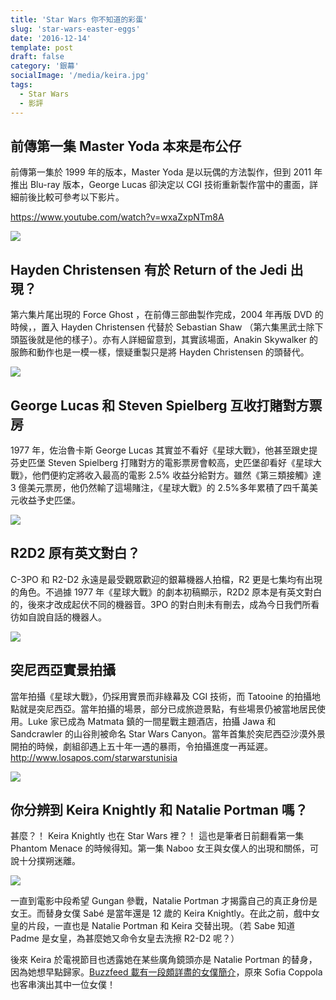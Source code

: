 ```yaml
---
title: 'Star Wars 你不知道的彩蛋'
slug: 'star-wars-easter-eggs'
date: '2016-12-14'
template: post
draft: false
category: '銀幕'
socialImage: '/media/keira.jpg'
tags:
  - Star Wars
  - 影評
---
```


## 前傳第一集 Master Yoda 本來是布公仔

前傳第一集於 1999 年的版本，Master Yoda 是以玩偶的方法製作，但到 2011 年推出 Blu-ray 版本，George Lucas 卻決定以 CGI 技術重新製作當中的畫面，詳細前後比較可參考以下影片。

https://www.youtube.com/watch?v=wxaZxpNTm8A

![](/media/yoda.jpg)

## Hayden Christensen 有於 Return of the Jedi 出現？

第六集片尾出現的 Force Ghost ，在前傳三部曲製作完成，2004 年再版 DVD 的時候，，置入 Hayden Christensen 代替於 Sebastian Shaw （第六集黑武士除下頭盔後就是他的樣子）。亦有人詳細留意到，其實該場面，Anakin Skywalker 的服飾和動作也是一模一樣，懷疑重製只是將 Hayden Christensen 的頭替代。

![](/media/hayden.jpg)

## George Lucas 和 Steven Spielberg 互收打賭對方票房

1977 年，佐治魯卡斯 George Lucas 其實並不看好《星球大戰》，他甚至跟史提芬史匹堡 Steven Spielberg 打賭對方的電影票房會較高，史匹堡卻看好《星球大戰》，他們便約定將收入最高的電影 2.5% 收益分給對方。雖然《第三類接觸》達 3 億美元票房，他仍然輸了這場賭注，《星球大戰》的 2.5%多年累積了四千萬美元收益予史匹堡。

![](/media/george-and-steven.jpg)

## R2D2 原有英文對白？

C-3PO 和 R2-D2 永遠是最受觀眾歡迎的銀幕機器人拍檔，R2 更是七集均有出現的角色。不過據 1977 年《星球大戰》的劇本初稿顯示，R2D2 原本是有英文對白的，後來才改成起伏不同的機器音。3PO 的對白則未有刪去，成為今日我們所看彷如自說自話的機器人。

![](/media/c3po-r2d2.jpg)

## 突尼西亞實景拍攝

當年拍攝《星球大戰》，仍採用實景而非綠幕及 CGI 技術，而 Tatooine 的拍攝地點就是突尼西亞。當年拍攝的場景，部分已成旅遊景點，有些場景仍被當地居民使用。Luke 家已成為 Matmata 鎮的一間星戰主題酒店，拍攝 Jawa 和 Sandcrawler 的山谷則被命名 Star Wars Canyon。當年首集於突尼西亞沙漠外景開拍的時候，劇組卻遇上五十年一遇的暴雨，令拍攝進度一再延遲。
http://www.losapos.com/starwarstunisia

![](/media/tunisia.jpg)

## 你分辨到 Keira Knightly 和 Natalie Portman 嗎？

甚麼？！ Keira Knightly 也在 Star Wars 裡？！ 這也是筆者日前翻看第一集 Phantom Menace 的時候得知。第一集 Naboo 女王與女僕人的出現和關係，可說十分撲朔迷離。

![](/media/keira.jpg)

一直到電影中段希望 Gungan 參戰，Natalie Portman 才揭露自己的真正身份是女王。而替身女僕 Sabé 是當年還是 12 歲的 Keira Knightly。在此之前，戲中女皇的片段，一直也是 Natalie Portman 和 Keira 交替出現。（若 Sabe 知道 Padme 是女皇，為甚麼她又命令女皇去洗擦 R2-D2 呢？）

後來 Keira 於電視節目也透露她在某些廣角鏡頭亦是 Natalie Portman 的替身，因為她想早點歸家。[Buzzfeed 載有一段頗詳盡的女僕簡介](https://www.buzzfeed.com/thekareem/a-definitive-ranking-of-queen-amidalas-handmaiden-9hlp#.ssVR9BxKB)，原來 Sofia Coppola 也客串演出其中一位女僕！

